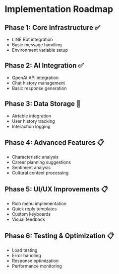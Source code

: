 # Implementation Roadmap

## Phase 1: Core Infrastructure ✅
- LINE Bot integration
- Basic message handling
- Environment variable setup

## Phase 2: AI Integration ✅
- OpenAI API integration
- Chat history management
- Basic response generation

## Phase 3: Data Storage 🚧
- Airtable integration
- User history tracking
- Interaction logging

## Phase 4: Advanced Features 📋
- Characteristic analysis
- Career planning suggestions
- Sentiment analysis
- Cultural context processing

## Phase 5: UI/UX Improvements 📋
- Rich menu implementation
- Quick reply templates
- Custom keyboards
- Visual feedback

## Phase 6: Testing & Optimization 📋
- Load testing
- Error handling
- Response optimization
- Performance monitoring 